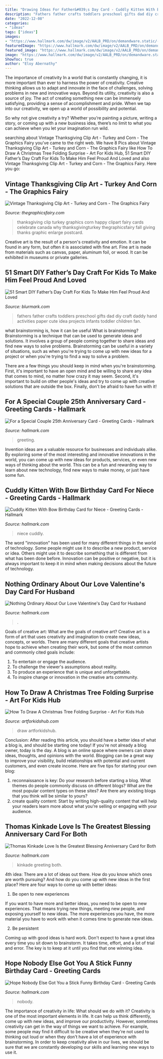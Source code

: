 ```yaml
---
title: "Drawing Ideas For Father&#039;s Day Card - Cuddly Kitten With Bow Birthday Card For Niece"
description: "Fathers father crafts toddlers preschool gifts dad diy craft daddy hand activities paper cute idea projects infants toddler children fan"
date: "2022-12-08"
categories:
- "ideas"
tags: ["ideas"]
images:
- "https://www.hallmark.com/dw/image/v2/AALB_PRD/on/demandware.static/-/Sites-hallmark-master/default/dw8d499718/images/finished-goods/Cuddly-Kitten-With-Bow-Birthday-Card-for-Niece_299HKB5836_04.jpg?sw=1200&amp;sh=1200&amp;sm=fit"
featuredImage: "https://www.hallmark.com/dw/image/v2/AALB_PRD/on/demandware.static/-/Sites-hallmark-master/default/dw9bbbb8f9/images/finished-goods/Special-Couple-25th-Anniversary-Card_459AVY3037_04.jpg?sw=1200&amp;sh=1200&amp;sm=fit"
featured_image: "https://www.hallmark.com/dw/image/v2/AALB_PRD/on/demandware.static/-/Sites-hallmark-master/default/dw9bbbb8f9/images/finished-goods/Special-Couple-25th-Anniversary-Card_459AVY3037_04.jpg?sw=1200&amp;sh=1200&amp;sm=fit"
image: "https://www.hallmark.com/dw/image/v2/AALB_PRD/on/demandware.static/-/Sites-hallmark-master/default/dw8bd390cc/images/finished-goods/products/629VEE6922/Nothing-Ordinary-About-Our-Love-Valentines-Day-Card-for-Husband_629VEE6922_01.jpg?sw=1920"
ShowToc: true
author: "Eloy Abernathy"
---
```



The importance of creativity
In a world that is constantly changing, it is more important than ever to harness the power of creativity. Creative thinking allows us to adapt and innovate in the face of challenges, solving problems in new and innovative ways.
Beyond its utility, creativity is also a source of joy. The act of creating something new can be immensely satisfying, providing a sense of accomplishment and pride. When we tap into our creativity, we open up a world of possibility and potential.

So why not give creativity a try? Whether you’re painting a picture, writing a story, or coming up with a new business idea, there’s no limit to what you can achieve when you let your imagination run wild.

	

		
searching about Vintage Thanksgiving Clip Art - Turkey and Corn - The Graphics Fairy you've came to the right web. We have 8 Pics about Vintage Thanksgiving Clip Art - Turkey and Corn - The Graphics Fairy like How To Draw A Christmas Tree Folding Surprise - Art For Kids Hub, 51 Smart DIY Father’s Day Craft For Kids To Make Him Feel Proud And Loved and also Vintage Thanksgiving Clip Art - Turkey and Corn - The Graphics Fairy. Here you go:
		
    
## Vintage Thanksgiving Clip Art - Turkey And Corn - The Graphics Fairy

<img loading=lazy src="https://thegraphicsfairy.com/wp-content/uploads/blogger/_CarNcodpCMA/TLkI7foJF2I/AAAAAAAAJbQ/EoIhTN8ggyo/s1600/thanksgivingturkey-graphicsfairy009.jpg" onerror="this.onerror=null;this.src='https://tse3.mm.bing.net/th?id=OIP.mZhtGwB-P3s_tcGI-MhZkQHaLu&amp;pid=15.1';" alt="Vintage Thanksgiving Clip Art - Turkey and Corn - The Graphics Fairy">

_Source: thegraphicsfairy.com_

>thanksgiving clip turkey graphics corn happy clipart fairy cards celebrate canada why thanksgivingturkey thegraphicsfairy fall giving thanks graphic enlarge postcard. 

	

Creative art is the result of a person's creativity and emotion. It can be found in any form, but often it is associated with fine art. Fine art is made from materials such as canvas, paper, aluminum foil, or wood. It can be exhibited in museums or private galleries.

    
## 51 Smart DIY Father’s Day Craft For Kids To Make Him Feel Proud And Loved

<img loading=lazy src="http://www.blurmark.com/wp-content/uploads/2017/05/Hand-Print-Carft.jpg" onerror="this.onerror=null;this.src='https://tse2.mm.bing.net/th?id=OIP.W95AcllBWffhr83pra4R7wHaJ4&amp;pid=15.1';" alt="51 Smart DIY Father’s Day Craft For Kids To Make Him Feel Proud And Loved">

_Source: blurmark.com_

>fathers father crafts toddlers preschool gifts dad diy craft daddy hand activities paper cute idea projects infants toddler children fan. 

	

what brainstorming is, how it can be useful
What is brainstorming?
Brainstorming is a technique that can be used to generate ideas and solutions. It involves a group of people coming together to share ideas and find new ways to solve problems. Brainstorming can be useful in a variety of situations, such as when you're trying to come up with new ideas for a project or when you're trying to find a way to solve a problem.

There are a few things you should keep in mind when you're brainstorming. First, it's important to have an open mind and be willing to share any idea that comes to mind, no matter how crazy it may seem. Second, it's important to build on other people's ideas and try to come up with creative solutions that are outside the box. Finally, don't be afraid to have fun with it!

    
## For A Special Couple 25th Anniversary Card - Greeting Cards - Hallmark

<img loading=lazy src="https://www.hallmark.com/dw/image/v2/AALB_PRD/on/demandware.static/-/Sites-hallmark-master/default/dw9bbbb8f9/images/finished-goods/Special-Couple-25th-Anniversary-Card_459AVY3037_04.jpg?sw=1200&amp;sh=1200&amp;sm=fit" onerror="this.onerror=null;this.src='https://tse4.mm.bing.net/th?id=OIP.Pco0sJuEpNGRZgHGT9VAIAHaHa&amp;pid=15.1';" alt="For a Special Couple 25th Anniversary Card - Greeting Cards - Hallmark">

_Source: hallmark.com_

>greeting. 

	

Invention ideas are a valuable resource for businesses and individuals alike. By exploring some of the most interesting and innovative innovations in the world, you can come up with new ideas for products, services, or even new ways of thinking about the world. This can be a fun and rewarding way to learn about new technology, find new ways to make money, or just have some fun.

    
## Cuddly Kitten With Bow Birthday Card For Niece - Greeting Cards - Hallmark

<img loading=lazy src="https://www.hallmark.com/dw/image/v2/AALB_PRD/on/demandware.static/-/Sites-hallmark-master/default/dw8d499718/images/finished-goods/Cuddly-Kitten-With-Bow-Birthday-Card-for-Niece_299HKB5836_04.jpg?sw=1200&amp;sh=1200&amp;sm=fit" onerror="this.onerror=null;this.src='https://tse2.mm.bing.net/th?id=OIP.ZbYpeIeqMZyEgkZdztSr-wHaHa&amp;pid=15.1';" alt="Cuddly Kitten With Bow Birthday Card for Niece - Greeting Cards - Hallmark">

_Source: hallmark.com_

>niece cuddly. 

	

The word "innovation" has been used for many different things in the world of technology. Some people might use it to describe a new product, service or idea. Others might use it to describe something that is different from what has been done before. Innovation can be positive or negative, but it is always important to keep it in mind when making decisions about the future of technology.

    
## Nothing Ordinary About Our Love Valentine&#039;s Day Card For Husband

<img loading=lazy src="https://www.hallmark.com/dw/image/v2/AALB_PRD/on/demandware.static/-/Sites-hallmark-master/default/dw8bd390cc/images/finished-goods/products/629VEE6922/Nothing-Ordinary-About-Our-Love-Valentines-Day-Card-for-Husband_629VEE6922_01.jpg?sw=1920" onerror="this.onerror=null;this.src='https://tse1.mm.bing.net/th?id=OIP.T53ZRF9mnvgF2wccDZpiGwHaHa&amp;pid=15.1';" alt="Nothing Ordinary About Our Love Valentine&#039;s Day Card for Husband">

_Source: hallmark.com_

>. 

	

Goals of creative art: What are the goals of creative art?
Creative art is a form of art that uses creativity and imagination to create new ideas, concepts, or worlds. There are many different goals that creative artists hope to achieve when creating their work, but some of the most common and commonly cited goals include: 
1. To entertain or engage the audience.
2. To challenge the viewer's assumptions about reality.
3. To produce an experience that is unique and unforgettable.
4. To inspire change or innovation in the creative arts community.

    
## How To Draw A Christmas Tree Folding Surprise - Art For Kids Hub

<img loading=lazy src="https://www.artforkidshub.com/wp-content/uploads/2018/11/how-to-draw-a-christmas-tree-folding-feature.jpg" onerror="this.onerror=null;this.src='https://tse3.mm.bing.net/th?id=OIP.SBi8_JOhhm21dI_YI-K2lAHaEJ&amp;pid=15.1';" alt="How To Draw A Christmas Tree Folding Surprise - Art For Kids Hub">

_Source: artforkidshub.com_

>draw artforkidshub. 

	

Conclusion: After reading this article, you should have a better idea of what a blog is, and should be starting one today!
If you're not already a blog owner, today is the day. A blog is an online space where owners can share ideas, thoughts, and opinions with the world. Blogging can be a great way to improve your visibility, build relationships with potential and current customers, and even create income. Here are five tips for starting your own blog: 
1. reconnaissance is key: Do your research before starting a blog. What themes do people commonly discuss on different blogs? What are the most popular content types on these sites? Are there any existing blogs that you think will be similar to yours? 
2. create quality content: Start by writing high-quality content that will help your readers learn more about what you’re selling or engaging with your audience.

    
## Thomas Kinkade Love Is The Greatest Blessing Anniversary Card For Both

<img loading=lazy src="https://www.hallmark.com/dw/image/v2/AALB_PRD/on/demandware.static/-/Sites-hallmark-master/default/dw3c29f502/images/finished-goods/Wish-Cottage-Thomas-Kinkade-Anniversary-Card-for-Couple_699AVY2301_03.jpg?sw=1920" onerror="this.onerror=null;this.src='https://tse4.mm.bing.net/th?id=OIP.e3Up60G3-liENMWS2whTmgHaHa&amp;pid=15.1';" alt="Thomas Kinkade Love Is the Greatest Blessing Anniversary Card for Both">

_Source: hallmark.com_

>kinkade greeting both. 

	

4th idea:
There are a lot of ideas out there. How do you know which ones are worth pursuing? And how do you come up with new ideas in the first place?
Here are four ways to come up with better ideas:

1. Be open to new experiences

If you want to have more and better ideas, you need to be open to new experiences. That means trying new things, meeting new people, and exposing yourself to new ideas. The more experiences you have, the more material you have to work with when it comes time to generate new ideas.

2. Be persistent

Coming up with good ideas is hard work. Don't expect to have a great idea every time you sit down to brainstorm. It takes time, effort, and a lot of trial and error. The key is to keep at it until you find that one winning idea.

    
## Hope Nobody Else Got You A Stick Funny Birthday Card - Greeting Cards

<img loading=lazy src="https://www.hallmark.com/dw/image/v2/AALB_PRD/on/demandware.static/-/Sites-hallmark-master/default/dw1d641fe0/images/finished-goods/Nobody-Else-Got-You-Stick-Birthday-Card_369ZZB8255_04.jpg?sw=1200&amp;sh=1200&amp;sm=fit" onerror="this.onerror=null;this.src='https://tse1.mm.bing.net/th?id=OIP.etxh_60bdY9tuhJR_MLs4AHaHa&amp;pid=15.1';" alt="Hope Nobody Else Got You a Stick Funny Birthday Card - Greeting Cards">

_Source: hallmark.com_

>nobody. 

	

The importance of creativity in life: What should we do with it?
Creativity is one of the most important elements in life. It can help us think differently, come up with new ideas, and improve our productivity. However, sometimes creativity can get in the way of things we want to achieve. For example, some people may find it difficult to be creative when they're not used to thinking out loud or when they don't have a lot of experience with brainstorming. In order to keep creativity alive in our lives, we should be sure that we are constantly developing our skills and learning new ways to use it.

